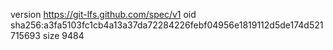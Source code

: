 version https://git-lfs.github.com/spec/v1
oid sha256:a3fa5103fc1cb4a13a37da72284226febf04956e1819112d5de174d521715693
size 9484
